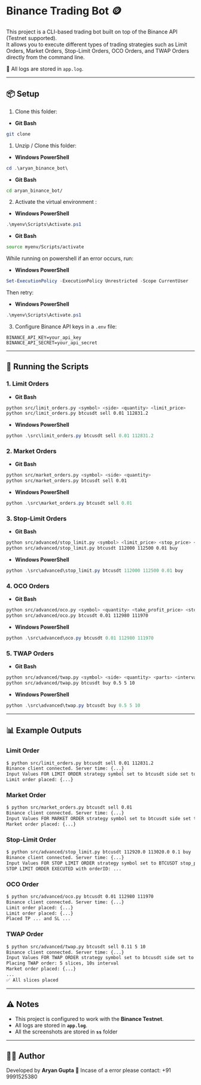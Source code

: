 # Binance Trading Bot 🪙
This project is a CLI-based trading bot built on top of the Binance API (Testnet supported).  
It allows you to execute different types of trading strategies such as Limit Orders, Market Orders, Stop-Limit Orders, OCO Orders, and TWAP Orders directly from the command line.

📌 All logs are stored in `app.log`.

---

## 📦 Setup

1. Clone this folder:
- **Git Bash**
```bash
git clone  
```

1. Unzip / Clone this folder:
- **Windows PowerShell**
```powershell
cd .\aryan_binance_bot\
```
- **Git Bash**
```bash
cd aryan_binance_bot/ 
```

2. Activate the virtual environment :
- **Windows PowerShell**
```powershell
.\myenv\Scripts\Activate.ps1
```

- **Git Bash**
```bash
source myenv/Scripts/activate 
```

While running on powershell if an error occurs, run:
- **Windows PowerShell**
```powershell
Set-ExecutionPolicy -ExecutionPolicy Unrestricted -Scope CurrentUser
```
Then retry:
- **Windows PowerShell**
```powershell
.\myenv\Scripts\Activate.ps1
```

3. Configure Binance API keys in a `.env` file:
```
BINANCE_API_KEY=your_api_key
BINANCE_API_SECRET=your_api_secret
```

---

## 🚀 Running the Scripts

### 1. Limit Orders
- **Git Bash**
```bash
python src/limit_orders.py <symbol> <side> <quantity> <limit_price>
python src/limit_orders.py btcusdt sell 0.01 112831.2
```
- **Windows PowerShell**
```powershell
python .\src\limit_orders.py btcusdt sell 0.01 112831.2
```

### 2. Market Orders
- **Git Bash**
```bash
python src/market_orders.py <symbol> <side> <quantity>
python src/market_orders.py btcusdt sell 0.01
```
- **Windows PowerShell**
```powershell
python .\src\market_orders.py btcusdt sell 0.01
```

### 3. Stop-Limit Orders
- **Git Bash**
```bash
python src/advanced/stop_limit.py <symbol> <limit_price> <stop_price> <quantity> <side>
python src/advanced/stop_limit.py btcusdt 112000 112500 0.01 buy
```
- **Windows PowerShell**
```powershell
python .\src\advanced\stop_limit.py btcusdt 112000 112500 0.01 buy
```

### 4. OCO Orders
- **Git Bash**
```bash
python src/advanced/oco.py <symbol> <quantity> <take_profit_price> <stop_loss_price>
python src/advanced/oco.py btcusdt 0.01 112980 111970
```
- **Windows PowerShell**
```powershell
python .\src\advanced\oco.py btcusdt 0.01 112980 111970
```

### 5. TWAP Orders
- **Git Bash**
```bash
python src/advanced/twap.py <symbol> <side> <quantity> <parts> <interval>
python src/advanced/twap.py btcusdt buy 0.5 5 10
```
- **Windows PowerShell**
```powershell
python .\src\advanced\twap.py btcusdt buy 0.5 5 10
```

---

## 📊 Example Outputs

### Limit Order
```bash
$ python src/limit_orders.py btcusdt sell 0.01 112831.2
Binance client connected. Server time: {...}
Input Values FOR LIMIT ORDER strategy symbol set to btcusdt side set to sell quantity set to 0.01 price set to 112831.2 
Limit order placed: {...}
```

### Market Order
```bash
$ python src/market_orders.py btcusdt sell 0.01
Binance client connected. Server time: {...}
Input Values FOR MARKET ORDER strategy symbol set to btcusdt side set to sell quantity set to 0.01 
Market order placed: {...}
```

### Stop-Limit Order
```bash
$ python src/advanced/stop_limit.py btcusdt 112920.0 113020.0 0.1 buy
Binance client connected. Server time: {...}
Input Values FOR STOP LIMIT ORDER strategy symbol set to BTCUSDT stop_price set to 112920.0 limit_price set to 113020.0 quantity set to 0.1 side set to BUY
STOP LIMIT ORDER EXECUTED with orderID: ...
```

### OCO Order
```bash
$ python src/advanced/oco.py btcusdt 0.01 112980 111970
Binance client connected. Server time: {...}
Limit order placed: {...}
Limit order placed: {...}
Placed TP ... and SL ...
```

### TWAP Order
```bash
$ python src/advanced/twap.py btcusdt sell 0.11 5 10
Binance client connected. Server time: {...}
Input Values FOR TWAP ORDER strategy symbol set to btcusdt side set to sell quantity set to 0.11 parts set to 5 interval set to 10 
Placing TWAP order: 5 slices, 10s interval
Market order placed: {...}
...
✅ All slices placed
```

---

## ⚠️ Notes

- This project is configured to work with the **Binance Testnet**.
- All logs are stored in **`app.log`**.
- All the screenshots are stored in **`ss`** folder
---

## 👨‍💻 Author

Developed by **Aryan Gupta** 🚀
Incase of a error please contact: +91 9991525380